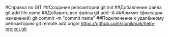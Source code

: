 #Справка по GIT
##Создание репозитория
git init
##Добавление файла
git add file.name
##Добавить все файлы 
git add -A
##Коммит (фиксация изменений)
git commit -m "commit name"
##Подключение к удалённому репозиторию
git remote add origin https://github.com/slonikmak/help-project.git